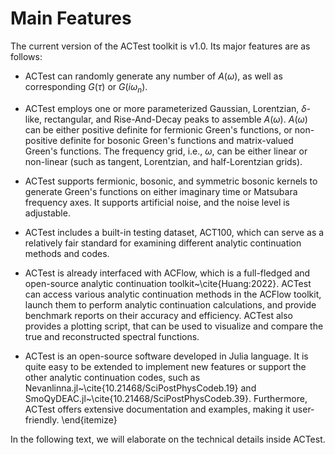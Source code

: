 # Main Features

The current version of the ACTest toolkit is v1.0. Its major features are as follows:

* ACTest can randomly generate any number of $A(\omega)$, as well as corresponding $G(\tau)$ or $G(i\omega_n)$.

* ACTest employs one or more parameterized Gaussian, Lorentzian, $\delta$-like, rectangular, and Rise-And-Decay peaks to assemble $A(\omega)$. $A(\omega)$ can be either positive definite for fermionic Green's functions, or non-positive definite for bosonic Green's functions and matrix-valued Green's functions. The frequency grid, i.e., $\omega$, can be either linear or non-linear (such as tangent, Lorentzian, and half-Lorentzian grids).

* ACTest supports fermionic, bosonic, and symmetric bosonic kernels to generate Green's functions on either imaginary time or Matsubara frequency axes. It supports artificial noise, and the noise level is adjustable.

* ACTest includes a built-in testing dataset, ACT100, which can serve as a relatively fair standard for examining different analytic continuation methods and codes.

* ACTest is already interfaced with ACFlow, which is a full-fledged and open-source analytic continuation toolkit~\cite{Huang:2022}. ACTest can access various analytic continuation methods in the ACFlow toolkit, launch them to perform analytic continuation calculations, and provide benchmark reports on their accuracy and efficiency. ACTest also provides a plotting script, that can be used to visualize and compare the true and reconstructed spectral functions.

* ACTest is an open-source software developed in Julia language. It is quite easy to be extended to implement new features or support the other analytic continuation codes, such as Nevanlinna.jl~\cite{10.21468/SciPostPhysCodeb.19} and SmoQyDEAC.jl~\cite{10.21468/SciPostPhysCodeb.39}. Furthermore, ACTest offers extensive documentation and examples, making it user-friendly.
\end{itemize}

In the following text, we will elaborate on the technical details inside ACTest.
